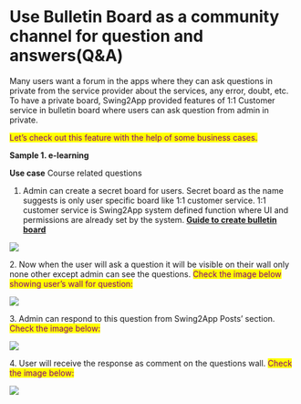 # Use Bulletin Board as a community channel for question and answers(Q\&A)

Many users want a forum in the apps where they can ask questions in private from the service provider about the services, any error, doubt, etc. To have a private board, Swing2App provided features of 1:1 Customer service in bulletin board where users can ask question from admin in private.

<mark style="color:purple;">Let’s check out this feature with the help of some business cases.</mark>&#x20;



**Sample 1. e-learning**

**Use case**  Course related questions



1. Admin can create a secret board for users. Secret board as the name suggests is only user specific board like 1:1 customer service. 1:1 customer service is Swing2App system defined function where UI and permissions are already set by the system. [**Guide to create bulletin board**](../appmanage/board/create-bulletinboard.md)

![](https://support.swing2app.com/wp-content/uploads/2020/08/Mag-3-%E2%80%93-3.png)

2\. Now when the user will ask a question it will be visible on their wall only none other except admin can see the questions. <mark style="color:purple;">Check the image below showing user’s wall for question:</mark>&#x20;

![](https://support.swing2app.com/wp-content/uploads/2020/08/Blog-%E2%80%93-2.png)

3\. Admin can respond to this question from Swing2App Posts’ section. <mark style="color:purple;">Check the image below:</mark>

![](https://support.swing2app.com/wp-content/uploads/2020/08/Mag-2-%E2%80%93-5.png)

4\. User will receive the response as comment on the questions wall. <mark style="color:purple;">Check the image below:</mark>

![](https://support.swing2app.com/wp-content/uploads/2020/08/Ecom-%E2%80%93-15.png)
